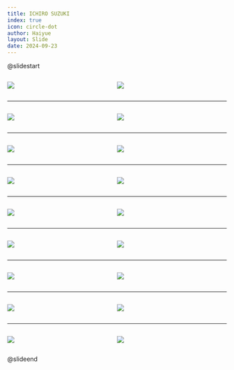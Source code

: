 ```yaml
---
title: ICHIRO SUZUKI
index: true
icon: circle-dot
author: Haiyue
layout: Slide
date: 2024-09-23
---
```

 
@slidestart

<div style="display:flex">
<div style="flex:1">

![](/reading/english/Level-P/ICHIRO%20SUZUKI/001.webp)
</div>
<div style="flex:1">

![](/reading/english/Level-P/ICHIRO%20SUZUKI/002.webp)
</div>
</div>

---

<div style="display:flex">
<div style="flex:1">

![](/reading/english/Level-P/ICHIRO%20SUZUKI/003.webp)
</div>
<div style="flex:1">

![](/reading/english/Level-P/ICHIRO%20SUZUKI/004.webp)
</div>
</div>

---

<div style="display:flex">
<div style="flex:1">

![](/reading/english/Level-P/ICHIRO%20SUZUKI/005.webp)
</div>
<div style="flex:1">

![](/reading/english/Level-P/ICHIRO%20SUZUKI/006.webp)
</div>
</div>

---

<div style="display:flex">
<div style="flex:1">

![](/reading/english/Level-P/ICHIRO%20SUZUKI/007.webp)
</div>
<div style="flex:1">

![](/reading/english/Level-P/ICHIRO%20SUZUKI/008.webp)
</div>
</div>

---

<div style="display:flex">
<div style="flex:1">

![](/reading/english/Level-P/ICHIRO%20SUZUKI/009.webp)
</div>
<div style="flex:1">

![](/reading/english/Level-P/ICHIRO%20SUZUKI/010.webp)
</div>
</div>

---

<div style="display:flex">
<div style="flex:1">

![](/reading/english/Level-P/ICHIRO%20SUZUKI/011.webp)
</div>
<div style="flex:1">

![](/reading/english/Level-P/ICHIRO%20SUZUKI/012.webp)
</div>
</div>

---

<div style="display:flex">
<div style="flex:1">

![](/reading/english/Level-P/ICHIRO%20SUZUKI/013.webp)
</div>
<div style="flex:1">

![](/reading/english/Level-P/ICHIRO%20SUZUKI/014.webp)
</div>
</div>

---

<div style="display:flex">
<div style="flex:1">

![](/reading/english/Level-P/ICHIRO%20SUZUKI/015.webp)
</div>
<div style="flex:1">

![](/reading/english/Level-P/ICHIRO%20SUZUKI/016.webp)
</div>
</div>

---

<div style="display:flex">
<div style="flex:1">

![](/reading/english/Level-P/ICHIRO%20SUZUKI/017.webp)
</div>
<div style="flex:1">

![](/reading/english/Level-P/ICHIRO%20SUZUKI/018.webp)
</div>
</div>

@slideend